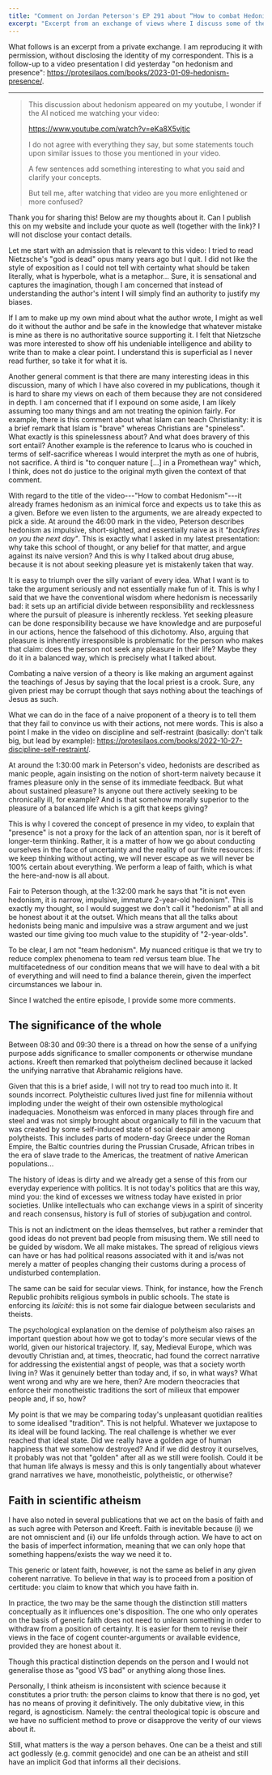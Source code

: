 ```yaml
---
title: "Comment on Jordan Peterson's EP 291 about “How to combat Hedonism”"
excerpt: "Excerpt from an exchange of views where I discuss some of the ideas that Jordan Peterson talked about together with Peter Kreeft."
---
```


What follows is an excerpt from a private exchange.  I am reproducing
it with permission, without disclosing the identity of my
correspondent.  This is a follow-up to a video presentation I did
yesterday "on hedonism and presence":
<https://protesilaos.com/books/2023-01-09-hedonism-presence/>.

* * *

> This discussion about hedonism appeared on my youtube, I wonder if
> the AI noticed me watching your video:
>
> <https://www.youtube.com/watch?v=eKa8X5vjtjc>
>
> I do not agree with everything they say, but some statements touch upon
> similar issues to those you mentioned in your video.
>
> A few sentences add something interesting to what you said and clarify your
> concepts.
>
> But tell me, after watching that video are you more enlightened or more
> confused?

Thank you for sharing this!  Below are my thoughts about it.  Can I
publish this on my website and include your quote as well (together with
the link)?  I will not disclose your contact details.

Let me start with an admission that is relevant to this video: I tried
to read Nietzsche's "god is dead" opus many years ago but I quit.  I
did not like the style of exposition as I could not tell with
certainty what should be taken literally, what is hyperbole, what is a
metaphor...  Sure, it is sensational and captures the imagination,
though I am concerned that instead of understanding the author's
intent I will simply find an authority to justify my biases.

If I am to make up my own mind about what the author wrote, I might as
well do it without the author and be safe in the knowledge that
whatever mistake is mine as there is no authoritative source
supporting it.  I felt that Nietzsche was more interested to show off
his undeniable intelligence and ability to write than to make a clear
point.  I understand this is superficial as I never read further, so
take it for what it is.

Another general comment is that there are many interesting ideas in
this discussion, many of which I have also covered in my publications,
though it is hard to share my views on each of them because they are
not considered in depth.  I am concerned that if I expound on some
aside, I am likely assuming too many things and am not treating the
opinion fairly.  For example, there is this comment about what Islam
can teach Christianity: it is a brief remark that Islam is "brave"
whereas Christians are "spineless".  What exactly is this
spinelessness about?  And what does bravery of this sort entail?
Another example is the reference to Icarus who is couched in terms of
self-sacrifice whereas I would interpret the myth as one of hubris,
not sacrifice.  A third is "to conquer nature [...]  in a Promethean
way" which, I think, does not do justice to the original myth given
the context of that comment.

With regard to the title of the video---"How to combat Hedonism"---it
already frames hedonism as an inimical force and expects us to take
this as a given.  Before we even listen to the arguments, we are
already expected to pick a side.  At around the 46:00 mark in the
video, Peterson describes hedonism as impulsive, short-sighted, and
essentially naive as it _"backfires on you the next day"_.  This is
exactly what I asked in my latest presentation: why take this school
of thought, or any belief for that matter, and argue against its naive
version?  And this is why I talked about drug abuse, because it is not
about seeking pleasure yet is mistakenly taken that way.

It is easy to triumph over the silly variant of every idea.  What I
want is to take the argument seriously and not essentially make fun of
it.  This is why I said that we have the conventional wisdom where
hedonism is necessarily bad: it sets up an artificial divide between
responsibility and recklessness where the pursuit of pleasure is
inherently reckless.  Yet seeking pleasure can be done responsibility
because we have knowledge and are purposeful in our actions, hence the
falsehood of this dichotomy.  Also, arguing that pleasure is
inherently irresponsible is problematic for the person who makes that
claim: does the person not seek any pleasure in their life?  Maybe
they do it in a balanced way, which is precisely what I talked about.

Combating a naive version of a theory is like making an argument
against the teachings of Jesus by saying that the local priest is a
crook.  Sure, any given priest may be corrupt though that says nothing
about the teachings of Jesus as such.

What we can do in the face of a naive proponent of a theory is to tell
them that they fail to convince us with their actions, not mere words.
This is also a point I make in the video on discipline and
self-restraint (basically: don't talk big, but lead by example):
<https://protesilaos.com/books/2022-10-27-discipline-self-restraint/>.

At around the 1:30:00 mark in Peterson's video, hedonists are
described as manic people, again insisting on the notion of short-term
naivety because it frames pleasure only in the sense of its immediate
feedback.  But what about sustained pleasure?  Is anyone out there
actively seeking to be chronically ill, for example?  And is that
somehow morally superior to the pleasure of a balanced life which is a
gift that keeps giving?

This is why I covered the concept of presence in my video, to explain
that "presence" is not a proxy for the lack of an attention span, nor
is it bereft of longer-term thinking.  Rather, it is a matter of how
we go about conducting ourselves in the face of uncertainty and the
reality of our finite resources: if we keep thinking without acting,
we will never escape as we will never be 100% certain about
everything.  We perform a leap of faith, which is what the
here-and-now is all about.

Fair to Peterson though, at the 1:32:00 mark he says that "it is not
even hedonism, it is narrow, impulsive, immature 2-year-old hedonism".
This is exactly my thought, so I would suggest we don't call it
"hedonism" at all and be honest about it at the outset.  Which means
that all the talks about hedonists being manic and impulsive was a
straw argument and we just wasted our time giving too much value to
the stupidity of "2-year-olds".

To be clear, I am not "team hedonism".  My nuanced critique is that we
try to reduce complex phenomena to team red versus team blue.  The
multifacetedness of our condition means that we will have to deal with
a bit of everything and will need to find a balance therein, given the
imperfect circumstances we labour in.

Since I watched the entire episode, I provide some more comments.

## The significance of the whole

Between 08:30 and 09:30 there is a thread on how the sense of a
unifying purpose adds significance to smaller components or otherwise
mundane actions.  Kreeft then remarked that polytheism declined
because it lacked the unifying narrative that Abrahamic religions
have.

Given that this is a brief aside, I will not try to read too much into
it.  It sounds incorrect.  Polytheistic cultures lived just fine for
millennia without imploding under the weight of their own ostensible
mythological inadequacies.  Monotheism was enforced in many places
through fire and steel and was not simply brought about organically to
fill in the vacuum that was created by some self-induced state of social
despair among polytheists.  This includes parts of modern-day Greece
under the Roman Empire, the Baltic countries during the Prussian
Crusade, African tribes in the era of slave trade to the Americas, the
treatment of native American populations...

The history of ideas is dirty and we already get a sense of this from
our everyday experience with politics.  It is not today's politics
that are this way, mind you: the kind of excesses we witness today
have existed in prior societies.  Unlike intellectuals who can
exchange views in a spirit of sincerity and reach consensus, history
is full of stories of subjugation and control.

This is not an indictment on the ideas themselves, but rather a
reminder that good ideas do not prevent bad people from misusing them.
We still need to be guided by wisdom.  We all make mistakes.  The
spread of religious views can have or has had political reasons
associated with it and is/was not merely a matter of peoples changing
their customs during a process of undisturbed contemplation.

The same can be said for secular views.  Think, for instance, how the
French Republic prohibits religious symbols in public schools.  The
state is enforcing its _laïcité_: this is not some fair dialogue
between secularists and theists.

The psychological explanation on the demise of polytheism also raises
an important question about how we got to today's more secular views
of the world, given our historical trajectory.  If, say, Medieval
Europe, which was devoutly Christian and, at times, theocratic, had
found the correct narrative for addressing the existential angst of
people, was that a society worth living in?  Was it genuinely better
than today and, if so, in what ways?  What went wrong and why are we
here, then?  Are modern theocracies that enforce their monotheistic
traditions the sort of milieux that empower people and, if so, how?

My point is that we may be comparing today's unpleasant quotidian
realities to some idealised "tradition".  This is not helpful.
Whatever we juxtapose to its ideal will be found lacking.  The real
challenge is whether we ever reached that ideal state.  Did we really
have a golden age of human happiness that we somehow destroyed?  And
if we did destroy it ourselves, it probably was not that "golden"
after all as we still were foolish.  Could it be that human life
always is messy and this is only tangentially about whatever grand
narratives we have, monotheistic, polytheistic, or otherwise?

## Faith in scientific atheism

I have also noted in several publications that we act on the basis of
faith and as such agree with Peterson and Kreeft.  Faith is inevitable
because (i) we are not omniscient and (ii) our life unfolds through
action.  We have to act on the basis of imperfect information, meaning
that we can only hope that something happens/exists the way we need it
to.

This generic or latent faith, however, is not the same as belief in
any given coherent narrative.  To believe in that way is to proceed
from a position of certitude: you claim to know that which you have
faith in.

In practice, the two may be the same though the distinction still
matters conceptually as it influences one's disposition.  The one who
only operates on the basis of generic faith does not need to unlearn
something in order to withdraw from a position of certainty.  It is
easier for them to revise their views in the face of cogent
counter-arguments or available evidence, provided they are honest
about it.

Though this practical distinction depends on the person and I would
not generalise those as "good VS bad" or anything along those lines.

Personally, I think atheism is inconsistent with science because it
constitutes a prior truth: the person claims to know that there is no
god, yet has no means of proving it definitively.  The only dubitative
view, in this regard, is agnosticism.  Namely: the central theological
topic is obscure and we have no sufficient method to prove or
disapprove the verity of our views about it.

Still, what matters is the way a person behaves.  One can be a theist
and still act godlessly (e.g. commit genocide) and one can be an
atheist and still have an implicit God that informs all their
decisions.
